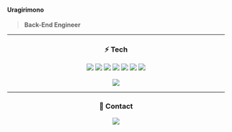 ####  Uragirimono
> **Back-End Engineer**

<div align=center> 

***
  
### ⚡ Tech
<img src="https://img.shields.io/badge/JAVA-007396?style=for-the-badge&logo=java&logoColor=white">
<img src="https://img.shields.io/badge/Kotlin-7F52FF?style=for-the-badge&logo=kotlin&logoColor=white">
<img src="https://img.shields.io/badge/Springboot-6DB33F?style=for-the-badge&logo=SpringBoot&logoColor=white">
<img src="https://img.shields.io/badge/Gradle-02303A?style=for-the-badge&logo=Gradle&logoColor=white">
<img src="https://img.shields.io/badge/Linux-FCC624?style=for-the-badge&logo=Linux&logoColor=white">
<img src="https://img.shields.io/badge/Jenkins-D24939?style=for-the-badge&logo=Jenkins&logoColor=white">
<img src="https://img.shields.io/badge/intellij-0071B5?style=for-the-badge&logo=intellijidea&logoColor=white">
<br><br>
<img src="https://github-readme-stats.vercel.app/api/top-langs/?username=Uragirimono00&theme=white&layout=compact" />
  
***
  
### 📢 Contact
![](https://dcbadge.vercel.app/api/shield/283625199897673729)
</div>
